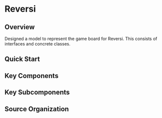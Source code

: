 # Reversi
## Overview
Designed a model to represent the game board for Reversi. This consists of interfaces and concrete classes.
## Quick Start

## Key Components

## Key Subcomponents

## Source Organization
